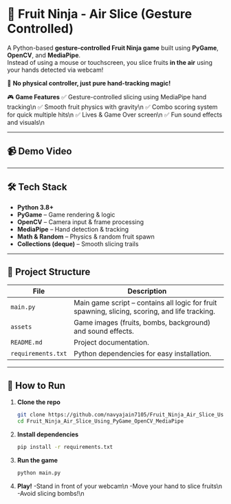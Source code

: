 # 🍉 Fruit Ninja - Air Slice (Gesture Controlled)

A Python-based **gesture-controlled Fruit Ninja game** built using **PyGame**, **OpenCV**, and **MediaPipe**.  
Instead of using a mouse or touchscreen, you slice fruits **in the air** using your hands detected via webcam!  

🎯 **No physical controller, just pure hand-tracking magic!**  

🎮 **Game Features**
✅ Gesture-controlled slicing using MediaPipe hand tracking\n
✅ Smooth fruit physics with gravity\n
✅ Combo scoring system for quick multiple hits\n
✅ Lives & Game Over screen\n
✅ Fun sound effects and visuals\n

---

## 📹 Demo Video

---

## 🛠 Tech Stack
- **Python 3.8+**
- **PyGame** – Game rendering & logic  
- **OpenCV** – Camera input & frame processing  
- **MediaPipe** – Hand detection & tracking  
- **Math & Random** – Physics & random fruit spawn  
- **Collections (deque)** – Smooth slicing trails

---

## 📂 Project Structure
| File | Description |
|------|-------------|
| `main.py` | Main game script – contains all logic for fruit spawning, slicing, scoring, and life tracking. |
| `assets` | Game images (fruits, bombs, background) and sound effects. |
| `README.md` | Project documentation. |
| `requirements.txt` | Python dependencies for easy installation. |

---

## 🚀 How to Run
1. **Clone the repo**
   ```bash
   git clone https://github.com/navyajain7105/Fruit_Ninja_Air_Slice_Using_PyGame_OpenCV_MediaPipe.git
   cd Fruit_Ninja_Air_Slice_Using_PyGame_OpenCV_MediaPipe

2. **Install dependencies**
    ```bash
    pip install -r requirements.txt

3. **Run the game**
   ```bash
   python main.py

4. **Play!**
    -Stand in front of your webcam\n
    -Move your hand to slice fruits\n
    -Avoid slicing bombs!\n
